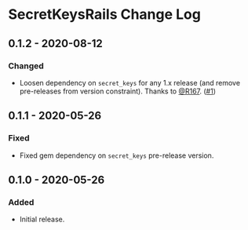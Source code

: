 # SecretKeysRails Change Log

## 0.1.2 - 2020-08-12

### Changed
- Loosen dependency on `secret_keys` for any 1.x release (and remove pre-releases from version constraint). Thanks to [@R167](https://github.com/R167). ([#1](https://github.com/GUI/secret_keys_rails/pull/1))

## 0.1.1 - 2020-05-26

### Fixed
- Fixed gem dependency on `secret_keys` pre-release version.

## 0.1.0 - 2020-05-26

### Added
- Initial release.
